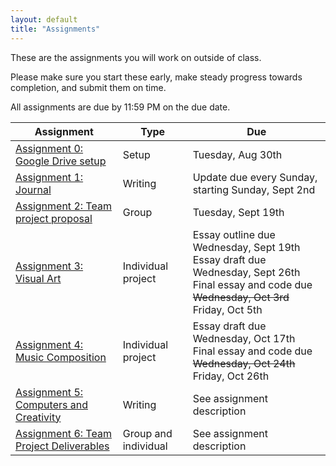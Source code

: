 ```yaml
---
layout: default
title: "Assignments"
---
```


These are the assignments you will work on outside of class.

Please make sure you start these early, make steady progress towards completion, and submit them on time.

All assignments are due by 11:59 PM on the due date.

Assignment | Type | Due
---------- | ---- |  ---
[Assignment 0: Google Drive setup](assign00.html) | Setup | Tuesday, Aug 30th 
[Assignment 1: Journal](assign01.html) | Writing | Update due every Sunday, starting Sunday, Sept 2nd
[Assignment 2: Team project proposal](assign02.html) | Group | Tuesday, Sept 19th
[Assignment 3: Visual Art](assign03.html) | Individual project | Essay outline due Wednesday, Sept 19th<br>Essay draft due Wednesday, Sept 26th<br>Final essay and code due <strike>Wednesday, Oct 3rd</strike> Friday, Oct 5th
[Assignment 4: Music Composition](assign04.html) | Individual project | Essay draft due Wednesday, Oct 17th<br>Final essay and code due <strike>Wednesday, Oct 24th</strike> Friday, Oct 26th
[Assignment 5: Computers and Creativity](assign05.html) | Writing | See assignment description
[Assignment 6: Team Project Deliverables](assign06.html) | Group and individual | See assignment description

<!--
[Assignment 5: Computers and Creativity](assign05.html) | Writing | See assignment description
-->
